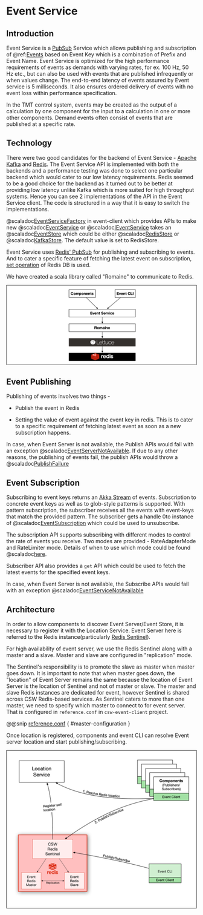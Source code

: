 # Event Service

## Introduction

Event Service is a [PubSub](https://en.wikipedia.org/wiki/Publish%E2%80%93subscribe_pattern) Service which allows publishing and subscription of 
@ref:[Events](./../../messages/events.md) based on Event Key which is a combination of Prefix and Event Name. 
Event Service is optimized for the high performance requirements of events as demands with varying rates, for ex. 100 Hz, 50 Hz etc., but
can also be used with events that are published infrequently or when values change.
The end-to-end latency of events assured by Event service is 5 milliseconds. It also ensures ordered delivery of events with no event loss within performance specification. 

In the TMT control system, events may be created as the output of a calculation by one component for the input to a calculation in 
one or more other components. Demand events often consist of events that are published at a specific rate.

## Technology

There were two good candidates for the backend of Event Service - [Apache Kafka](https://kafka.apache.org/) and [Redis](https://redis.io/). 
The Event Service API is implemented with both the backends and a performance testing was done to select one particular backend 
which would cater to our low latency requirements.
Redis seemed to be a good choice for the backend as it turned out to be better at providing low latency 
unlike Kafka which is more suited for high throughput systems.
Hence you can see 2 implementations of the API in the Event Service client. The code is structured in a way that it is easy to switch the implementations.

@scaladoc[EventServiceFactory](csw.event.client.EventServiceFactory) in event-client which provides APIs to make new 
@scaladoc[EventService](csw.event.api.scaladsl.EventService) or @scaladoc[IEventService](csw.event.api.javadsl.IEventService)
takes an @scaladoc[EventStore](csw.event.client.models.EventStore) which could be either @scaladoc[RedisStore](csw.event.client.models.EventStores.RedisStore) or
@scaladoc[KafkaStore](csw.event.client.models.EventStores.KafkaStore). The default value is set to RedisStore.
 
Event Service uses [Redis' PubSub](https://redis.io/topics/pubsub) for publishing and subscribing to events.
And to cater a specific feature of fetching the latest event on subscription, [set operation](https://redis.io/commands/set) of Redis DB is used.

We have created a scala library called "Romaine" to communicate to Redis.

![Event Dependencies](event-layers.png)


## Event Publishing

Publishing of events involves two things -

* Publish the event in Redis

* Setting the value of event against the event key in redis. This is to cater to a specific requirement of fetching latest event as soon as a new subscription happens.

In case, when Event Server is not available, the Publish APIs would fail with an exception @scaladoc[EventServerNotAvailable](csw.event.api.exceptions.EventServerNotAvailable).
If due to any other reasons, the publishing of events fail, the publish APIs would throw a @scaladoc[PublishFailure](csw.event.api.exceptions.PublishFailure)

## Event Subscription

Subscribing to event keys returns an [Akka Stream](https://doc.akka.io/docs/akka/current/stream/index.html) of events. Subscription to concrete event keys as well as to glob-style patterns is supported.
With pattern subscription, the subscriber receives all the events with event-keys that match the provided pattern. The subscriber gets a handle 0to instance of @scaladoc[EventSubscription](csw.event.api.scaladsl.EventSubscription) which could be used to unsubscribe.  

The subscription API supports subscribing with different modes to control the rate of events you receive. Two modes are provided - RateAdapterMode and RateLimiter mode. Details of when to use which mode could be found @scaladoc[here](csw/event/api/scaladsl/SubscriptionMode).

Subscriber API also provides a `get` API which could be used to fetch the latest events for the specified event keys.

In case, when Event Server is not available, the Subscribe APIs would fail with an exception @scaladoc[EventServiceNotAvailable](csw.event.api.exceptions.EventServiceNotAvailable)

## Architecture

In order to allow components to discover Event Server/Event Store, it is necessary to register it with the Location Service.
Event Server here is referred to the Redis instance(particularly [Redis Sentinel](https://redis.io/topics/sentinel)).

For high availability of event server, we use the Redis Sentinel along with a master and a slave. Master and slave are configured in "replication" mode.

The Sentinel's responsibility is to promote the slave as master when master goes down. It is important to note that when master
goes down, the "location" of Event Server remains the same because the location of Event Server is the location of Sentinel and not of master or slave.
The master and slave Redis instances are dedicated for event, however Sentinel is shared across CSW Redis-based services. 
As Sentinel caters to more than one master, we need to specify which master to connect to for event server.
That is configured in `reference.conf` in `csw-event-client` project. 

@@snip [reference.conf](../../../../../csw-event/csw-event-client/src/main/resources/reference.conf) { #master-configuration }
 

Once location is registered, components and event CLI can resolve Event server location and start publishing/subscribing. 

![architecture](architecture.png)